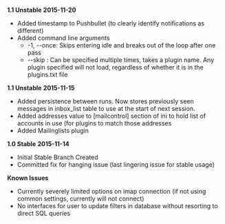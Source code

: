 __1.1 Unstable__
__2015-11-20__

* Added timestamp to Pushbullet (to clearly identify notifications as different)
* Added command line arguments
    * -1, --once: Skips entering idle and breaks out of the loop after one pass
    * --skip <plugin>: Can be specified multiple times, takes a plugin name.
        Any plugin specified will not load, regardless of whether it is in the 
        plugins.txt file

__1.1 Unstable__
__2015-11-15__

* Added persistence between runs. Now stores previously seen messages
  in inbox_list table to use at the start of next session.
* Added addresses value to [mailcontrol] section of ini to hold list
  of accounts in use (for plugins to match those addresses
* Added Mailinglists plugin

__1.0 Stable__
__2015-11-14__

* Initial Stable Branch Created
* Committed fix for hanging issue (last lingering issue for stable usage)

**Known Issues**

* Currently severely limited options on imap connection 
  (if not using common settings, currently will not connect)
* No interfaces for user to update filters in database without
  resorting to direct SQL queries